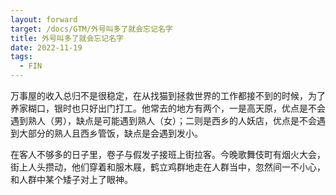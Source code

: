 ```yaml
---
layout: forward
target: /docs/GTM/外号叫多了就会忘记名字
title: 外号叫多了就会忘记名字
date: 2022-11-19
tags: 
  - FIN
---
```


万事屋的收入总归不是很稳定，在从找猫到拯救世界的工作都接不到的时候，为了养家糊口，银时也只好出门打工。他常去的地方有两个，一是高天原，优点是不会遇到熟人（男），缺点是可能遇到熟人（女）；二则是西乡的人妖店，优点是不会遇到大部分的熟人且西乡管饭，缺点是会遇到发小。

在客人不够多的日子里，卷子与假发子接班上街拉客。今晚歌舞伎町有烟火大会，街上人头攒动，他们穿着和服木屐，鹤立鸡群地走在人群当中，忽然间一不小心，和人群中某个矮子对上了眼神。

